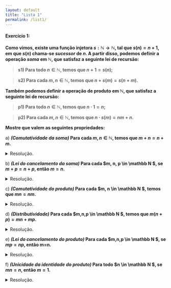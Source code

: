 ```yaml
---
layout: default
title: "Lista 1"
permalink: /list1/
---
```


#### Exercício 1:

**Como vimos, existe uma função injetora
    $s: \mathbb N \rightarrow \mathbb N$, tal que $s(n) = n+1$, em que
    $s(n)$ chama-se *sucessor* de $n$. A partir disso, podemos definir a
    operação *soma* em $\mathbb N$, que satisfaz a seguinte lei de
    recursão:**

>**s1) Para todo $n \in \mathbb N$, temos que $n+1 = s(n)$;**

>**s2) Para cada $m, n \in \mathbb N$, temos que
        $n + s(m) = s(n+m)$.**

**Também podemos definir a operação de produto em $\mathbb N$, que
satisfaz a seguinte lei de recursão:**

>**p1) Para todo $n\in \mathbb N$, temos que $n\cdot 1 = n$;**

>**p2) Para cada $m, n \in \mathbb N$, temos que
        $n\cdot s(m) = nm+n$.**

**Mostre que valem as seguintes propriedades:**

a\) **_(Comutatividade da soma)_ Para cada $m, n \in \mathbb N$, temos
que $m+n = n+m$.**
<div class="box">
<details>
<summary>Resolução.</summary>

Antes, considere a seguinte proposição:<br>
<br>
<p style="margin-left:2%; margin-right:2%;">
<strong>Proposição:</strong> Seja $m \in \mathbb N$, então $m+1 = 1+ m$.
</p>

<details style="margin-left:2%; margin-right:2%;">
<summary > Demonstração da proposição. </summary>

Considere $S \subset \mathbb N$ tal que, 
 
$$S = \{m \in \mathbb N; m+1=1+m\}.$$
Note que $1 \in S$, já que $(1) + 1 = 2 = 1 + (1)$;
 
Vejamos agora que $s(S) \subset S$. Seja $m \in S$, então:

$$
\begin{aligned}
  s(m)+1 &= (m+1) + 1, \quad &&\text{(Definição da função sucessor)}\\
  &= (1+m) + 1, \quad &&\text{(Visto que $m \in S$)} \\
  &= 1 + (m + 1), \quad &&\text{(Associatividade da soma em $\mathbb N$)}\\
  &= 1 + s(m). \quad &&\text{(Definição da função sucessor)}
\end{aligned} 
$$

Deste modo, já que $1 \in S$ e $s(S) \in S$, pelo Princípio da
Indução, temos que $S = \mathbb N$, como queríamos. $\square$
</details>
<br>
<strong>Dem:</strong> Considere $S \subset \mathbb N$ tal que
$S = \{m \in \mathbb N; m+n = n+m, n\in \mathbb N\}$. Da proposição anterior, temos que $1 \in S$, visto que $1 + n = n + 1$.
 Vejamos que $s(S) \subset S$. Tomando $m \in S$,

$$
\begin{align*}
  s(m)+n &= (m+1) + n, \quad &&\text{(Definição da função sucessor)}\\
  &= m + (1+n), \quad &&\text{(Associatividade da soma em $\mathbb N$)} \\
  &= m + (n+1), \quad &&\text{(Proposição anterior)}\\
  &= (m+n) + 1, \quad &&\text{(Associatividade da soma em $\mathbb N$)}\\
  &= (n + m) + 1, \quad &&\text{(Visto que $m \in S$)}\\
  &= n + (m+1), \quad &&\text{(Associatividade da soma em $\mathbb N$)}\\
  &= n + s(m). \quad&&\text{(Definição da função sucessor)}
\end{align*}
$$

Visto que $1 \in S$ e $s(S) \subset S$, pelo Princípio da Indução, temos $S=\mathbb N$
, como queríamos. $\square$

</details>
</div>

b) **_(Lei do cancelamento da soma)_ Para cada $m, n, p \in \mathbb N $, se $m+p = n+ p$, então $m=n$.**
<details class="box">
<summary>Resolução.</summary>

<strong>Dem: </strong> Seja $S \subset \mathbb N $ tal que 

$$
\begin{align*}
S = \{p \in \mathbb N  ; (m+p=n+p) \implies m=n, \quad m,n 
\in \mathbb N \}.
\end{align*}
$$

Ora, $1 \in S$, já que, se $m+1 = n+1$, então $s(m) = s(n)$, e, como $s$ é injetora por definição, então $m=n$. Vejamos que $s(S) \subset S$. Toman
do $p \in S$ e $m+s(p) = n + s(p)$,

$$
\begin{align*}
  m+s(p)&=n+s(p),\\
  m+(p+1) &=n+(p+1), \quad &&\text{(Definição da função sucessor)}\\
  (m+p) + 1 &= (n+p) + 1, \quad &&\text{(Associatividade da soma em 
  $ \mathbb N $)}\\
  s(m+p)&=s(n+p), \quad &&\text{(Definição da função sucessor)}\\
  m+p &=n+p, \quad &&\text{(Injetividade da função sucessor)}\\
  m &= n. \quad &&\text{(Já que $p \in S$)}
\end{align*}
$$

Deste modo, como $1 \in S$ e $s(S) \subset S$, pelo Princípio da Indução, temos $S = \mathbb N $. $\square$

</details>

 c) **_(Comutatividade do produto)_ Para cada $m, n \in \mathbb N $, temos que $mn = nm$.**

<details class="box"> <summary>Resolução.</summary> 
Antes, considere as seguintes proposições:

<br>
<p style="margin-left:2%; margin-right:2%;" >

<strong> Proposição 1: </strong>  Seja $n \in \mathbb N $, 
$n\cdot 1 = 1 \cdot n$.
</p>

<details style="margin-left:2%; margin-right:2%;">
<summary>Demonstração da Proposição 1.</summary> 

Seja $T \subset \mathbb N$ tal que $T = \{n \in \mathbb N ; n\cdot 1
=1\cdot n\}$, queremos mostrar que $T = \mathbb N$. Ora, $1 \in T$, já que pela defini
ção do produto em $\mathbb N$, $(1)\cdot 1 = 1 = 1 \cdot(1)$. Vejamos que $s(T) \subset T$
. Tomando $n \in T$, temos que:


$$
\begin{align*}
  s(n)\cdot 1 &= s(n), \quad&&\text{(Definição do produto em $\mathbb N$)}\\
  &=n + 1, \quad&&\text{(Definição da função sucessor)}\\
  &=1\cdot n + 1, \quad&&\text{(Da definição do produto e sabendo que $n \in T$
  , $n = n\cdot 1 = 1 \cdot n$)}\\
  &= 1\cdot s(n). \quad &&\text{(Definição do produto em $\mathbb N$, $m\cdot s(n) = mn+m$)}
\end{align*}
$$
Portanto, como $1 \in T$ e $s(T) \subset T$, segue do Princípio da Indução que $T=\mathbb N$
. $\square$

</details>


<p style="margin-left:2%; margin-right:2%;">
<strong> Proposição 2: </strong>  <i>(Distributiva comutada)</i> 

Para cada $m, n, p \in \mathbb N $, temos que 
$$(n+p)m = nm+pm.$$
</p>

<details style="margin-left:2%; margin-right:2%;" > 
<summary>Demonstração da Proposição 2.</summary> 

 Considere $R=\{m \in \mathbb N ; (n+p)m = nm + pm, \quad n,p \in \mathbb N \}$
 . Note que $1 \in R$, visto que, da definição de produto, $(n+p)\cdot 1 = n + p = n\cdot 1 + p\cdot 1$. Vejamos que $s(R) \subset R$. Assumindo $
m \in R$, temos que:

$$
\begin{align*}
  (n+p)s(m) &= (n+p)m + (n+p), \quad &&\text{(Definição do produto em $\mathbb N$)}\\
  &= (nm + pm) + (n+p), \quad &&\text{(Visto que $m \in R$, $(n+p)m = nm + pm$)}\\
  &= nm + (pm + (p+n)), \quad &&\text{(Associatividade e comutatividade da soma em $
  \mathbb N$)}\\
  &= nm + (n + (pm + p)), \quad &&\text{(Associatividade e comutatividade da soma em $
  \mathbb N$)}\\
  &= (nm + n) + (pm + p), \quad &&\text{(Associatividade da soma em $\mathbb N$)}\\
  &= n\cdot s(m) + p \cdot s(m). \quad &&\text{(Definição do produto em $\mathbb N$)}
\end{align*}
$$

Sendo assim, já que $1 \in R$ e $s(R) \subset R$, 
segue do Princípio da Indução que $R = \mathbb N$. $\square$

</details> 
<br>

<strong> Dem: </strong>  Seja $S = \{n \in \mathbb N  | m\cdot n = n \cdot m, \quad m \in \mathbb N \}$.
 Vejamos que $S = \mathbb N$. Da proposição 1, temos que $1 \in S$. Para verificar que $s(S) 
\subset S$, suponhamos que $n \in S$, tendo assim:

$$
\begin{align*}
  m\cdot s(n) &= mn + m, \quad &&\text{(Definição do produto em $\mathbb N$)}\\
    &= nm + m, \quad &&\text{(Visto que $n \in S$, $mn = nm$)}\\
    &= nm + 1m, \quad &&\text{(Da proposição 1, $m=m\cdot 1 = 1 \cdot m$)}\\
    &= (n + 1)m, \quad &&\text{(Distributiva comutada)}\\
    &= s(n) \cdot m. \quad &&\text{(Definição da função sucessor)}
\end{align*}
$$

Deste modo, como $1 \in S$ e $s(S) \subset S$, do Princípio da Indução, temos q
ue $S = \mathbb N $, como queríamos. $\square$

</details> 

d) **_(Distributividade)_ Para cada $m,n,p \in \mathbb N $, 
temos que $m(n+p) = mn + mp$.**

<details class="box"> <summary>Resolução.</summary>

<strong> Dem: </strong>  Ora, da <i>distributiva comutada</i>, demonstrada no item anterior, temos que, para cada 
$m,n,p \in \mathbb N $, $(n+p)m = nm +pm$. Portanto,
$$
\begin{align*}
  m(n+p) &= (n + p)m, \quad &&\text{(Comutatividade do produto 
  em $ \mathbb N $)}\\
  &= nm + pm, \quad &&\text{(Distributiva comutada)}\\
  &= mn + mp. \quad &&\text{(Comutatividade do produto em $ \mathbb N $)}
\end{align*}
$$

Com isto, temos o que queríamos. $\square$

</details> 

e) **_(Lei do cancelamento do produto)_ Para cada $m,n,p \in \mathbb N $, se $mp=np$, então m=n.**

<details class="box"> <summary>Resolução.</summary> 

Antes, mostraremos a unicidade da identidade do produto em $ \mathbb N $.

<br>

<strong> Proposição: </strong>  <i>(Unicidade da identidade do produto)</i> 
Para todo $n \in N$, se $mn = m$, então $m = 1$

<details> <summary>Demonstração da proposição:</summary> 
 A fim de absurdo, 
suponhamos que $m \neq 1$, isto é, existe $k \in \mathbb N $
tal que $m = s(k)$, 
ou seja $mn = n$ pode ser reescrito como:

$$
\begin{align*}
  n &= s(k) \cdot n,\\
  &= n\cdot s(k), \quad &&\text{(Comutatividade do produto em 
  $ \mathbb N $)}\\
  &= nk + n. \quad &&\text{(Definição do produto em 
  $ \mathbb N $)} \tag{$\star$}
\end{align*}
$$

Porém, como visto em aula, para cada $x,y \in \mathbb N $, $x\neq x + y$,
 sendo assim, ($\star$) é um absurdo. Deste modo, temos o que queríamos.
$\square$
</details> 
<br>
<strong> Dem: </strong>  Considere os conjuntos 

$$
\begin{align*}
S=&\{p \in \mathbb N 
 ; mp = np \implies m = n, \quad m,n \in \mathbb N \}, \\
 T =& \{m \in \mathbb N  ; mp=np\implies m=n,\quad n \in 
 \mathbb N , p\in S\}.
\end{align*}
$$

 Por construção, segue que $T \subset S$. 
Ora, $1 \in T$, já que, da 
unicidade da identidade no produto e da proposição 1 do item c, 
$1\cdot p = np \implies n = 1$. Vejamos que $s(T) \subset T$, 
supondo que $m \in T$ e escolhendo $n \in \mathbb N $ e $p \in S$
 de tal forma que $s(m)p = np$, queremos mostrar que $s(m) = n$,
  sendo assim,

$$
\begin{align*}
  s(m) p &= np,\\
  p\cdot s(m) &= pn, \quad &&\text{(Comutatividade do produto 
  em $ \mathbb N $)}\\
  pm + p &= pn. \quad &&\text{(Definição do produto 
  em $ \mathbb N $)} \tag{(1)}
\end{align*}
$$

Note que, se $n = 1$, $p = p + pm$, o que por $(\star)$, teremos um absurdo. Portanto $n \neq 1$, ou seja, existe 
$\omega \in \mathbb N $ tal que 
$n = s(\omega)$. Sendo assim, (1) pode ser reescrito da seguinte forma:

$$
\begin{align*}
  pm + p &= pn = p\cdot s(\omega),\\
  pm + p &= p\omega + p, \quad &&\text{(Definição do produto em 
  $ \mathbb N $)}\\
  pm &= p\omega, \quad &&\text{(Lei do cancelamento da soma 
  em $ \mathbb N $)}\\
  mp &= \omega p, \quad &&\text{(Comutatividade do produto 
  em $ \mathbb N $)} \\
  m &= \omega, \quad &&\text{(Já que $p \in S$ e $m \in T$)}\\
  s(m) &= s(\omega), \quad && \text{(Injeção da função sucessor)}\\
  s(m) &= n. \quad &&\text{(Já que $n = s(\omega)$)}
\end{align*}
$$
Dito isto, já que como $1 \in T$ e $s(T) \subset T$, segue do Princípio da Indução que $T = \mathbb N $, mais ainda, $T \subset S \subset \mathbb N $, 
mas como $T = \mathbb N $
, segue que $S= \mathbb N $, como queríamos. $\square$
</details>

f) **_(Unicidade da identidade do produto)_ Para todo $n \in \mathbb N $,
se $mn = n$, então $m = 1$.**

<details class="box"> <summary>Resolução.</summary> 
Demonstrado como proposição em (1e).
</details> 
